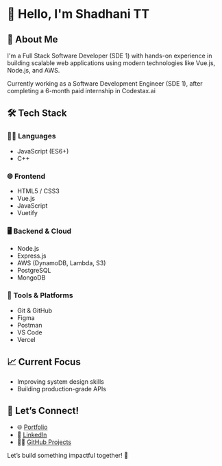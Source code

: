 # 👋 Hello, I'm Shadhani TT

## 💼 About Me
I'm a Full Stack Software Developer (SDE 1) with hands-on experience in building scalable web applications using modern technologies like Vue.js, Node.js, and AWS.

Currently working as a Software Development Engineer (SDE 1), after completing a 6-month paid internship in Codestax.ai
## 🛠️ Tech Stack

### 👨‍💻 Languages
- JavaScript (ES6+)
- C++

### 🌐 Frontend
- HTML5 / CSS3
- Vue.js
- JavaScript
- Vuetify

### 🖥️ Backend & Cloud
- Node.js
- Express.js
- AWS (DynamoDB, Lambda, S3)
- PostgreSQL
- MongoDB

### 🔧 Tools & Platforms
- Git & GitHub
- Figma
- Postman
- VS Code
- Vercel

## 📈 Current Focus
- Improving system design skills
- Building production-grade APIs

## 🤝 Let’s Connect!
- 🌐 [Portfolio](https://shadhaniofficial.github.io/PortFolio/)
- 💼 [LinkedIn](https://www.linkedin.com/in/shadhani-tt/)
- 🧑‍💻 [GitHub Projects](https://github.com/shadhaniofficial?tab=repositories)

Let’s build something impactful together! 🚀
